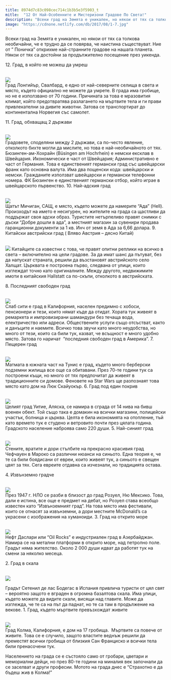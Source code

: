 ```yaml
---
title: 8974d7c83c098cec714c1b3b5e3f5903_t
mitle:  "12 От Най-Особенните и Мистеризони Градове По Света!"
description: "Всеки град на Земята е уникален, но някои от тях са толкова необичайни, че е трудно да се повярва, че наистина съществуват. Ние от &qout; Поничка&qout; открихме най-странните гр�"
image: "https://cdnone.netlify.com/db/2017/08/1-7.jpg"
---
```


 <p>Всеки град на Земята е уникален, но някои от тях са толкова необичайни, че е трудно да се повярва, че наистина съществуват. Ние от ” Поничка” открихме най-странните градове на нашата планета. Някои от тях са достойни за продължително посещение през уикенда.</p>      <p> 12. Град, в който не можеш да умреш</p> <p> <br/><img src="https://cdnone.netlify.com/db/2017/08/1-7.jpg"/><br/> Град Лонгийър, Свалбард, е едно от най-северните селища в света и място, където официално не можете да умрете. В града има гробище, но не е използвано от 70 години. Причината за това е мразовития климат, който предотвратява разлагането на мъртвите тела и ги прави привлекателни за дивите животни. Затова се транспортират до континентална Норвегия със самолет.</p> <p> 11. Град, обхващащ 2 държави</p>      <p> <br/><img src="https://cdnone.netlify.com/db/2017/08/2-6.jpg"/><br/> Градовете, споделяни между 2 държави, са по-често явление, отколкото бихте могли да мислите, но това е най-необичайното от тях. Бюзинген-ам-Хохрайн (Büsingen am Hochrhein) е немски ексклав в Швейцария. Икономически е част от Швейцария; Административно е част от Германия. Това е единственият германски град със швейцарски франк като основна валута. Има два пощенски кода: швейцарски и немски. Гражданите използват швейцарски и германски телефонни номера. ФК Бюзинген е единственият германски отбор, който играе в швейцарското първенство. 10. Най-адския град</p> <p> <br/><img src="https://cdnone.netlify.com/db/2017/08/3-8.jpg"/><br/> Щатът Мичиган, САЩ, е място, където можете да намерите “Ада” (Hell). Произходът на името е несигурен, но жителите на града са щастливи да поддържат своя адски образ. Туристите нетърпеливо правят снимки с дъски “Добре дошли в ада”, а местният магазин за сувенири продава гаранционни документи за 1 кв. Инч от земя в Ада за 6,66 долара. 9. Китайски австрийски град ( Вляво Австрия – дясно Китай)</p> <p> <br/><img src="https://cdnone.netlify.com/db/2017/08/4-3.png"/> Китайците са известни с това, че правят опитни реплики на всичко в света – включително на цели градове. За да имат шанс да пътуват, без да напускат страната, решили да възстановят австрийското село Халщат. Църквата е построена първо, следвана от улици, които изглеждат точно като оригиналните. Между другото, недвижимите имоти в китайския Hallstatt са по-скъпи, отколкото в австрийската.</p> <p> 8. Последният свободен град</p>      <p> <br/><img src="https://cdnone.netlify.com/db/2017/08/5-6.jpg"/><br/> Слаб сити е град в Калифорния, населен предимно с хобоси, пенсионери и тези, които нямат къде да отидат. Хората тук живеят в ремаркета и импровизирани шамандури без течаща вода, електричество или адреси. Обществените услуги също отсъстват, както и данъците и наемите. Всичко това звучи като много неудобства, но много от тези, които са били тук, казват, че всъщност е много удобно място. Затова го наричат ​ “последния свободен град в Америка”. 7. Пещерен град</p> <p> <br/><img src="https://cdnone.netlify.com/db/2017/08/6-7.jpg"/><br/> Матмата в южната част на Тунис е град, където много берберски подземни жилища все още са обитавани. През 70-те години тук са построени къщи, но много от тях предпочитат да живеят в традиционните си домове. Феновете на Star Wars ще разпознаят това място като дом на Люк Скайуокър. 6. Град под един покрив</p> <p> <br/><img src="https://cdnone.netlify.com/db/2017/08/7-7.jpg"/><br/> Целият град Уитие, Аляска, се намира в сграда от 14 нива на бивш военен обект. Той също така е домакин на всички магазини, полицейски участък, болница и църква. Целта е била икономията на отопление, тъй като времето тук е студено и ветровито почти през цялата година. Градското население наброява само 220 души. 5. Най-синият град</p> <p> <br/><img src="https://cdnone.netlify.com/db/2017/08/8-9.jpg"/><br/> Стените, вратите и дори стълбите на прекрасно красивия град Чефчауен в Мароко са различни нюанси на синьото. Една теория е, че те са били боядисани от евреи, които живеят тук, а синьото е свещен цвят за тях. Сега евреите отдавна са изчезнали, но традицията остава.</p> <p> 4. Извънземно градче</p> <p> <br/><img src="https://cdnone.netlify.com/db/2017/08/9-7.jpg"/><br/> През 1947 г. НЛО се разби в близост до град Розуел, Ню Мексико. Това, дали е истина, все още е предмет на дебат, но Розуел става всеобщо известен като “Извънземният град”. На това място има фестивали, които се отнасят за извънземни, а дори местните McDonald’s са украсени с изображения на хуманоиди. 3. Град на открито море</p>      <p> <br/><img src="https://cdnone.netlify.com/db/2017/08/10-6.jpg"/><br/> Нефт Даслари или “Oil Rocks” е индустриален град в Азербайджан. Намира се на метални платформи в открито море, над петролно поле. Градът няма жителство. Около 2 000 души идват да работят тук на смени за няколко месеца.</p> <p> 2. Град в скала</p> <p> <br/><img src="https://cdnone.netlify.com/db/2017/08/11-6.jpg"/><br/></p> <p>Градът Сетенил де лас Бодегас в Испания привлича туристи от цял свят – вероятно защото е вграден в огромна базалтова скала. Има улици, където можете да видите скали, висящи над главите. Може да изглежда, че те са на път да паднат, но те са там в продължение на векове. 1. Град, където мъртвите превъзхождат живите</p>      <p> <br/><img src="https://cdnone.netlify.com/db/2017/08/12-6.jpg"/><br/> Град Колма, Калифорния, е дом на 17 гробища.  Мъртвите са повече от живите. Това се е случило, защото властите веднъж решили да преместят всички гробища от близкия Сан Франциско и всички тела били пренасочени тук.</p> <p> Населението на града се е състояло само от гробари, цветари и мемориални дейци, но през 80-те години на миналия век започнали да се заселват и други професии. Мотото на града днес е “Страхотно е да бъдеш жив в Колма!”</p>       